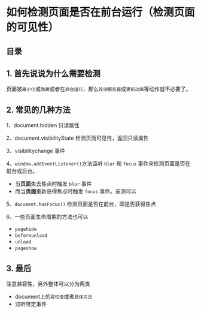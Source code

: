 
# 如何检测页面是否在前台运行（检测页面的可见性）



## 目录
<!-- toc -->
 ## 1. 首先说说为什么需要检测 

页面被`最小化`或`隐藏`或者在`后台运行`，那么`轮询服务器`或`更新动画`等动作就不必要了。

## 2. 常见的几种方法

1、document.hidden 只读属性

2、document.visibilityState 检测页面可见性，返回只读属性

3、visibilitychange 事件

4、`window.addEventListener()`方法监听 `blur` 和 `focus` 事件来检测页面是否在前台或后台。
- 当**页面**失去焦点时触发 `blur` 事件
- 而当**页面**重新获得焦点时触发 `focus` 事件。亲测可以

5、`document.hasFocus()` 检测页面是否在前台，即是否获得焦点

6、一些页面生命周期的方法也可以

- `pagehide`
- `beforeunload`
- `unload` 
- `pageshow`

## 3. 最后

注意兼容性，另外整体可以分为两类 

- document上的`属性值`或者`具体方法` 
- 监听特定事件

